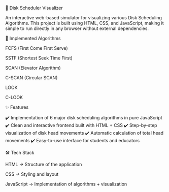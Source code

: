 🚀 Disk Scheduler Visualizer

An interactive web-based simulator for visualizing various Disk Scheduling Algorithms.
This project is built using HTML, CSS, and JavaScript, making it simple to run directly in any browser without external dependencies.

📌 Implemented Algorithms

FCFS (First Come First Serve)

SSTF (Shortest Seek Time First)

SCAN (Elevator Algorithm)

C-SCAN (Circular SCAN)

LOOK

C-LOOK

✨ Features

✔️ Implementation of 6 major disk scheduling algorithms in pure JavaScript
✔️ Clean and interactive frontend built with HTML + CSS
✔️ Step-by-step visualization of disk head movements
✔️ Automatic calculation of total head movements
✔️ Easy-to-use interface for students and educators

🛠️ Tech Stack

HTML → Structure of the application

CSS → Styling and layout

JavaScript → Implementation of algorithms + visualization
